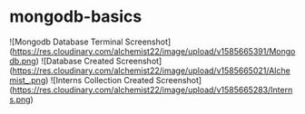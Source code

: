 # mongodb-basics
![Mongodb Database Terminal Screenshot] (https://res.cloudinary.com/alchemist22/image/upload/v1585665391/Mongodb.png)
![Database Created Screenshot] (https://res.cloudinary.com/alchemist22/image/upload/v1585665021/Alchemist_.png)
![Interns Collection Created Screenshot] (https://res.cloudinary.com/alchemist22/image/upload/v1585665283/Interns.png)
